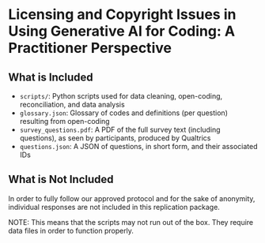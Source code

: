 # Licensing and Copyright Issues in Using Generative AI for Coding: A Practitioner Perspective

## What is Included
- `scripts/`: Python scripts used for data cleaning, open-coding, reconciliation, and data analysis
- `glossary.json`: Glossary of codes and definitions (per question) resulting from open-coding
- `survey_questions.pdf`: A PDF of the full survey text (including questions), as seen by participants, produced by Qualtrics
- `questions.json`: A JSON of questions, in short form, and their associated IDs

## What is Not Included
In order to fully follow our approved protocol and for the sake of anonymity, individual responses are not included in this replication package.

NOTE: This means that the scripts may not run out of the box.  They require data files in order to function properly.
